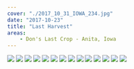 ```yaml
---
cover: "./2017_10_31_IOWA_234.jpg"
date: "2017-10-23"
title: "Last Harvest"
areas:
    - Don's Last Crop - Anita, Iowa
---
```


![](./2017_10_31_IOWA_176.jpg)
![](./2017_10_31_IOWA_11.jpg)
![](./2017_10_31_IOWA_102.jpg)
![](./2017_10_31_IOWA_131.jpg)
![](./2017_10_31_IOWA_142.jpg)
![](./2017_10_31_IOWA_218.jpg)
![](./2017_10_31_IOWA_230.jpg)
![](./2017_10_31_IOWA_241.jpg)
![](./2017_10_31_IOWA_278.jpg)
![](./2017_10_31_IOWA_199.jpg)
![](./2017_10_31_IOWA_170.jpg)
![](./2017_10_31_IOWA_156.jpg)
![](./2017_10_31_IOWA_78.jpg)
![](./2017_10_31_IOWA_160.jpg)
